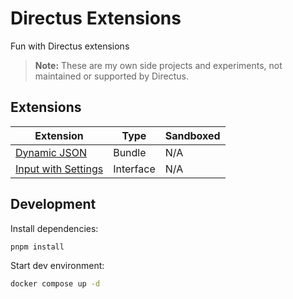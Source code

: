 # Directus Extensions

Fun with Directus extensions

> **Note:** These are my own side projects and experiments, not maintained or supported by Directus.

## Extensions

| Extension | Type | Sandboxed |
| --------- | --------- | --------- |
| [Dynamic JSON](packages/dynamic-json) | Bundle | N/A |
| [Input with Settings](packages/input-with-settings) | Interface | N/A |

## Development

Install dependencies:
```bash
pnpm install
```

Start dev environment:
```bash
docker compose up -d
```

